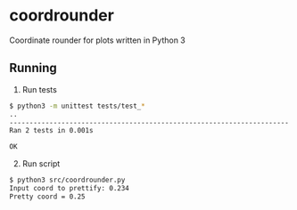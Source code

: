 # coordrounder
Coordinate rounder for plots written in Python 3

## Running

1. Run tests

```bash
$ python3 -m unittest tests/test_*
..
----------------------------------------------------------------------
Ran 2 tests in 0.001s

OK
```

2. Run script

```bash
$ python3 src/coordrounder.py
Input coord to prettify: 0.234
Pretty coord = 0.25
```